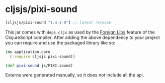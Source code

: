 # cljsjs/pixi-sound

[](dependency)
```clojure
[cljsjs/pixi-sound "1.4.1-0"] ;; latest release
```
[](/dependency)

This jar comes with `deps.cljs` as used by the [Foreign Libs][flibs] feature
of the ClojureScript compiler. After adding the above dependency to your project
you can require and use the packaged library like so:

```clojure
(ns application.core
  (:require cljsjs.pixi-sound))

(def pixi-sound js/PIXI.sound)
```

Externs were generated manually, so it does not include all the api.

[flibs]: https://github.com/clojure/clojurescript/wiki/Foreign-Dependencies